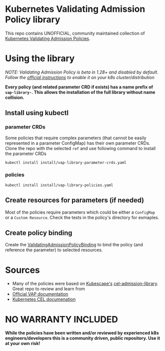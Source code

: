 # Kubernetes Validating Admission Policy library
This repo contains UNOFFICIAL, community maintained collection of [Kubernetes Validating Admission Policies](https://kubernetes.io/docs/reference/access-authn-authz/validating-admission-policy/).

# Using the library
*NOTE: Validating Admission Policy is beta in 1.28+ and disabled by default. Follow the [official instructions](https://kubernetes.io/docs/reference/access-authn-authz/validating-admission-policy/#before-you-begin) to enable it on your k8s cluster/distribution*

**Every policy (and related parameter CRD if exists) has a name prefix of `vap-library-`. This allows the installation of the full library without name collision.**
## Install using kubectl
### parameter CRDs
Some policies that require complex parameters (that cannot be easily represented in a parameter ConfigMap) has their own parameter CRDs. Clone the repo with the selected `ref` and use following command to install the parameter CRDs
```
kubectl install install/vap-library-parameter-crds.yaml
```

### policies
```
kubectl install install/vap-library-policies.yaml
```

## Create resources for parameters (if needed)
Most of the policies require parameters which could be either a `ConfigMap` or a `Custom Resource`. Check the tests in the policy's directory for exmaples.

## Create policy binding
Create the [ValidatingAdmissionPolicyBinding](https://kubernetes.io/docs/reference/access-authn-authz/validating-admission-policy/#what-resources-make-a-policy) to bind the policy (and reference the parameter) to selected resources.

# Sources
* Many of the policies were based on [Kubescape's](https://www.armosec.io/kubescape/) [cel-admission-library](https://github.com/kubescape/cel-admission-library/tree/main). Great repo to review and learn from
* [Official VAP documentation](https://kubernetes.io/docs/reference/access-authn-authz/validating-admission-policy/)
* [Kubernetes CEL documenation](https://kubernetes.io/docs/reference/using-api/cel/)

# NO WARRANTY INCLUDED
**While the policies have been written and/or reviewed by experienced k8s engineers/developers this is a community driven, public repository. Use it at your own risk!**
